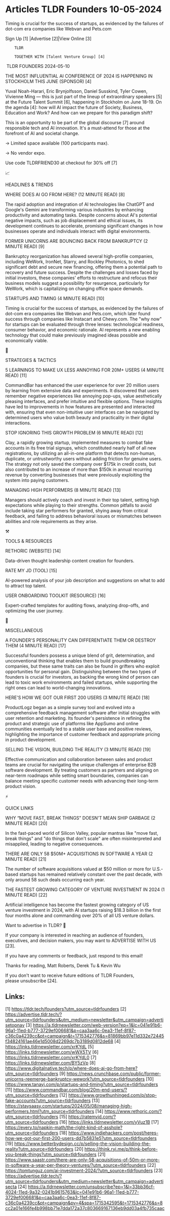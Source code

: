 # Articles TLDR Founders 10-05-2024

Timing is crucial for the success of startups, as evidenced by the
failures of dot-com era companies like Webvan and Pets.com  

 Sign Up [1] |Advertise [2]|View Online [3] 

		TLDR 

		TOGETHER WITH [Talent Venture Group] [4]

 TLDR FOUNDERS 2024-05-10

 THE MOST INFLUENTIAL AI CONFERENCE OF 2024 IS HAPPENING IN STOCKHOLM
THIS JUNE (SPONSOR) [4] 

 Yuval Noah-Harari, Eric Brynjolfsson, Daniel Susskind, Tyler Cowen,
Vivienne Ming — this is just part of the lineup of extraordinary
speakers [5] at the Future Talent Summit [6], happening in Stockholm
on June 18-19.
On the agenda [4]: how will AI impact the future of Society, Business,
Education and Work? And how can we prepare for this paradigm shift?

This is an opportunity to be part of the global discourse [7] around
responsible tech and AI innovation. It's a must-attend for those at
the forefront of AI and societal change.

→ Limited space available (100 participants max).

→ No vendor expo.

Use code TLDRFRIEND30 at checkout for 30% off [7]

📈 

HEADLINES & TRENDS

 WHERE DOES AI GO FROM HERE? (12 MINUTE READ) [8] 

 The rapid adoption and integration of AI technologies like ChatGPT
and Google's Gemini are transforming various industries by enhancing
productivity and automating tasks. Despite concerns about AI's
potential negative impacts, such as job displacement and ethical
issues, its development continues to accelerate, promising significant
changes in how businesses operate and individuals interact with
digital environments. 

 FORMER UNICORNS ARE BOUNCING BACK FROM BANKRUPTCY (2 MINUTE READ) [9]


 Bankruptcy reorganization has allowed several high-profile companies,
including WeWork, IronNet, Starry, and Rockley Photonics, to shed
significant debt and secure new financing, offering them a potential
path to recovery and future success. Despite the challenges and losses
faced by initial investors, these companies' efforts to restructure
and refocus their business models suggest a possibility for
resurgence, particularly for WeWork, which is capitalizing on changing
office space demands. 

 STARTUPS AND TIMING (4 MINUTE READ) [10] 

 Timing is crucial for the success of startups, as evidenced by the
failures of dot-com era companies like Webvan and Pets.com, which
later found success through companies like Instacart and Chewy.com.
The "why now" for startups can be evaluated through three lenses:
technological readiness, consumer behavior, and economic rationale. AI
represents a new enabling technology that could make previously
imagined ideas possible and economically viable. 

🧠 

STRATEGIES & TACTICS

 5 LEARNINGS TO MAKE UX LESS ANNOYING FOR 20M+ USERS (4 MINUTE READ)
[11] 

 CommandBar has enhanced the user experience for over 20 million users
by learning from extensive data and experiments. It discovered that
users remember negative experiences like annoying pop-ups, value
aesthetically pleasing interfaces, and prefer intuitive and flexible
options. These insights have led to improvements in how features are
presented and interacted with, ensuring that even non-intuitive user
interfaces can be navigated by determined users who value both beauty
and practicality in their digital interactions. 

 STOP IGNORING THIS GROWTH PROBLEM (6 MINUTE READ) [12] 

 Clay, a rapidly growing startup, implemented measures to combat fake
accounts in its free trial signups, which constituted nearly half of
all new registrations, by utilizing an all-in-one platform that
detects non-human, duplicate, or untrustworthy users without adding
friction for genuine users. The strategy not only saved the company
over $175k in credit costs, but also contributed to an increase of
more than $150k in annual recurring revenue by converting businesses
that were previously exploiting the system into paying customers. 

 MANAGING HIGH PERFORMERS (8 MINUTE READ) [13] 

 Managers should actively coach and invest in their top talent,
setting high expectations while playing to their strengths. Common
pitfalls to avoid include taking star performers for granted, shying
away from critical feedback, and failing to address behavioral issues
or mismatches between abilities and role requirements as they arise. 

⚒️ 

TOOLS & RESOURCES

 RETHORIC (WEBSITE) [14] 

 Data-driven thought leadership content creation for founders. 

 RATE MY JD (TOOL) [15] 

 AI-powered analysis of your job description and suggestions on what
to add to attract top talent. 

 USER ONBOARDING TOOLKIT (RESOURCE) [16] 

 Expert-crafted templates for auditing flows, analyzing drop-offs, and
optimizing the user journey. 

🎁 

MISCELLANEOUS

 A FOUNDER'S PERSONALITY CAN DIFFERENTIATE THEM OR DESTROY THEM (4
MINUTE READ) [17] 

 Successful founders possess a unique blend of grit, determination,
and unconventional thinking that enables them to build groundbreaking
companies, but these same traits can also be found in grifters who
exploit opportunities for personal gain. Distinguishing between the
two types of founders is crucial for investors, as backing the wrong
kind of person can lead to toxic work environments and failed
startups, while supporting the right ones can lead to world-changing
innovations. 

 HERE'S HOW WE GOT OUR FIRST 200 USERS (3 MINUTE READ) [18] 

 ProductLogz began as a simple survey tool and evolved into a
comprehensive feedback management software after initial struggles
with user retention and marketing. Its founder's persistence in
refining the product and strategic use of platforms like AppSumo and
online communities eventually led to a stable user base and positive
reviews, highlighting the importance of customer feedback and
appropriate pricing in product development. 

 SELLING THE VISION, BUILDING THE REALITY (3 MINUTE READ) [19] 

 Effective communication and collaboration between sales and product
teams are crucial for navigating the unique challenges of enterprise
B2B software development. By treating customers as partners and
aligning on near-term roadmaps while setting smart boundaries,
companies can balance meeting specific customer needs with advancing
their long-term product vision. 

⚡ 

QUICK LINKS

 WHY “MOVE FAST, BREAK THINGS” DOESN'T MEAN SHIP GARBAGE (2 MINUTE
READ) [20] 

 In the fast-paced world of Silicon Valley, popular mantras like "move
fast, break things" and "do things that don't scale" are often
misinterpreted and misapplied, leading to negative consequences. 

 THERE ARE ONLY 58 $50M+ ACQUISITIONS IN SOFTWARE A YEAR (2 MINUTE
READ) [21] 

 The number of software acquisitions valued at $50 million or more for
U.S.-based startups has remained relatively constant over the past
decade, with only around 58 such deals occurring each year. 

 THE FASTEST GROWING CATEGORY OF VENTURE INVESTMENT IN 2024 (1 MINUTE
READ) [22] 

 Artificial intelligence has become the fastest growing category of US
venture investment in 2024, with AI startups raising $18.3 billion in
the first four months alone and commanding over 20% of all US venture
dollars. 

Want to advertise in TLDR? 📰

 If your company is interested in reaching an audience of founders,
executives, and decision makers, you may want to ADVERTISE WITH US
[23]. 

 If you have any comments or feedback, just respond to this email! 

Thanks for reading, 
Matt Roberts, Derek Tu & Kevin Wu 

If you don't want to receive future editions of TLDR Founders,
please unsubscribe [24]. 

 

Links:
------
[1] https://tldr.tech/founders?utm_source=tldrfounders
[2] https://advertise.tldr.tech/?utm_source=tldrfounders&utm_medium=newsletter&utm_campaign=advertisetopnav
[3] https://a.tldrnewsletter.com/web-version?ep=1&lc=041e91b6-96a1-11ed-b777-3729ef006681&p=caa3aa6c-0ea3-11ef-8f87-c36c0a4239cc&pt=campaign&t=1715342776&s=81869bb97e11d332e72445f34824161ae46e1d5008d2269dc7b3189d0812de68
[4] https://links.tldrnewsletter.com/xrKYdL
[5] https://links.tldrnewsletter.com/wWX5TV
[6] https://links.tldrnewsletter.com/xrKYdL0
[7] https://links.tldrnewsletter.com/BY5zVp
[8] https://www.digitalnative.tech/p/where-does-ai-go-from-here?utm_source=tldrfounders
[9] https://news.crunchbase.com/public/former-unicorns-reemerge-bankruptcy-wework?utm_source=tldrfounders
[10] https://www.tanayj.com/p/startups-and-timing?utm_source=tldrfounders
[11] https://www.commandbar.com/blog/20m-end-users/?utm_source=tldrfounders
[12] https://www.growthunhinged.com/p/stop-fake-accounts?utm_source=tldrfounders
[13] https://staysaasy.com/startups/2024/05/08/managing-high-performers.html?utm_source=tldrfounders
[14] https://www.rethoric.com/?utm_source=tldrfounders
[15] https://ratemyjd.com/?utm_source=tldrfounders
[16] https://links.tldrnewsletter.com/yVuz1B
[17] https://every.to/napkin-math/the-right-kind-of-asshole?utm_source=tldrfounders
[18] https://www.indiehackers.com/post/heres-how-we-got-our-first-200-users-dd7b5831e5?utm_source=tldrfounders
[19] https://www.betterbydesign.cc/p/selling-the-vision-building-the-reality?utm_source=tldrfounders
[20] https://think.ryi.me/p/think-before-you-break-things?utm_source=tldrfounders
[21] https://www.saastr.com/there-are-only-58-acquisitions-of-50m-or-more-in-software-a-year-per-theory-ventures/?utm_source=tldrfounders
[22] https://tomtunguz.com/ai-investment-2024/?utm_source=tldrfounders
[23] https://advertise.tldr.tech/?utm_source=tldrfounders&utm_medium=newsletter&utm_campaign=advertisecta
[24] https://a.tldrnewsletter.com/unsubscribe?ep=1&l=33bb36cf-4024-11ed-9a32-0241b9615763&lc=041e91b6-96a1-11ed-b777-3729ef006681&p=caa3aa6c-0ea3-11ef-8f87-c36c0a4239cc&pt=campaign&pv=4&spa=1715342595&t=1715342776&s=8cc2a01e166fe4b998bb71e7dda172a37c803669167136eb9dd03a4fb735caac